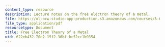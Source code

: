 ```yaml
---
content_type: resource
description: Lecture notes on the free electron theory of a metal.
file: https://ol-ocw-studio-app-production.s3.amazonaws.com/courses/5-62-physical-chemistry-ii-spring-2008/622eb43270e215f236bfbc52cc1b9354_24_562ln08.pdf
file_type: application/pdf
resourcetype: Document
title: Free Electron Theory of a Metal
uid: 622eb432-70e2-15f2-36bf-bc52cc1b9354
---
```

